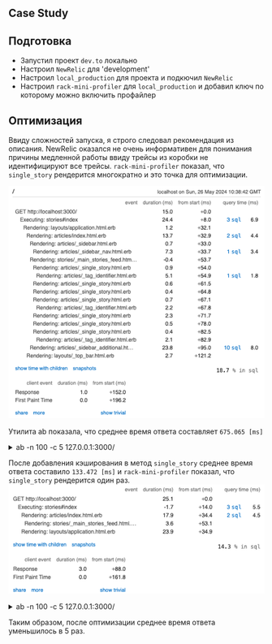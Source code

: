 ## Case Study

## Подготовка

- Запустил проект `dev.to` локально
- Настроил `NewRelic` для 'development'
- Настроил `local_production` для проекта и подкючил `NewRelic`
- Настроил `rack-mini-profiler` для `local_production` и добавил ключ по которому можно включить профайлер

## Оптимизация

Ввиду сложностей запуска, я строго следовал рекомендация из описания.
NewRelic оказался не очень информативен для понимания причины медленной работы ввиду трейсы из коробки не идентифицируют все трейсы.
`rack-mini-profiler` показал, что `single_story` рендерится многократно и это точка для оптимизации.

![img.png](img.png)

Утилита ab показала, что среднее время ответа составляет `675.065 [ms]`

<details>
<summary>ab -n 100 -c 5 127.0.0.1:3000/</summary>

```
This is ApacheBench, Version 2.3 <$Revision: 1903618 $>
Copyright 1996 Adam Twiss, Zeus Technology Ltd, http://www.zeustech.net/
Licensed to The Apache Software Foundation, http://www.apache.org/

Benchmarking 127.0.0.1 (be patient).....done


Server Software:
Server Hostname:        127.0.0.1
Server Port:            3000

Document Path:          /
Document Length:        143403 bytes

Concurrency Level:      5
Time taken for tests:   13.501 seconds
Complete requests:      100
Failed requests:        0
Total transferred:      14382600 bytes
HTML transferred:       14340300 bytes
Requests per second:    7.41 [#/sec] (mean)
Time per request:       675.065 [ms] (mean)
Time per request:       135.013 [ms] (mean, across all concurrent requests)
Transfer rate:          1040.31 [Kbytes/sec] received

Connection Times (ms)
              min  mean[+/-sd] median   max
Connect:        0    0   0.5      0       4
Processing:   108  631 1067.2    377    5300
Waiting:      107  624 1066.9    373    5297
Total:        109  631 1067.2    378    5300

Percentage of the requests served within a certain time (ms)
  50%    378
  66%    405
  75%    440
  80%    459
  90%    520
  95%   5153
  98%   5285
  99%   5300
 100%   5300 (longest request)
```

</details>

После добавления кэширования в метод `single_story` среднее время ответа составило `133.472 [ms]`
и `rack-mini-profiler` показал, что `single_story` рендерится один раз.
![img_1.png](img_1.png)

<details>
<summary>ab -n 100 -c 5 127.0.0.1:3000/</summary>

```
This is ApacheBench, Version 2.3 <$Revision: 1903618 $>
Copyright 1996 Adam Twiss, Zeus Technology Ltd, http://www.zeustech.net/
Licensed to The Apache Software Foundation, http://www.apache.org/

Benchmarking 127.0.0.1 (be patient).....done


Server Software:
Server Hostname:        127.0.0.1
Server Port:            3000

Document Path:          /
Document Length:        143451 bytes

Concurrency Level:      5
Time taken for tests:   2.669 seconds
Complete requests:      100
Failed requests:        0
Total transferred:      14387400 bytes
HTML transferred:       14345100 bytes
Requests per second:    37.46 [#/sec] (mean)
Time per request:       133.472 [ms] (mean)
Time per request:       26.694 [ms] (mean, across all concurrent requests)
Transfer rate:          5263.34 [Kbytes/sec] received

Connection Times (ms)
              min  mean[+/-sd] median   max
Connect:        0    0   0.2      0       1
Processing:    68  124  26.5    115     206
Waiting:       66  122  26.1    112     205
Total:         68  125  26.5    116     206

Percentage of the requests served within a certain time (ms)
  50%    116
  66%    135
  75%    143
  80%    146
  90%    157
  95%    175
  98%    198
  99%    206
 100%    206 (longest request)
```

</details>

Таким образом, после оптимизации среднее время ответа уменьшилось в 5 раз.
